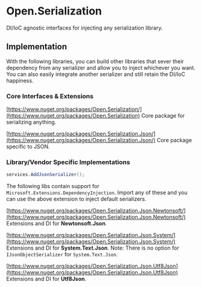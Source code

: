 # Open.Serialization
DI/IoC agnostic interfaces for injecting any serialization library.

## Implementation

With the following libraries, you can build other libraries that sever their dependency from any serializer and allow you to inject whichever you want.  You can also easily integrate another serializer and still retain the DI/IoC happiness.

### Core Interfaces & Extensions

[https://www.nuget.org/packages/Open.Serialization/](https://www.nuget.org/packages/Open.Serialization) Core package for serializing anything.

[https://www.nuget.org/packages/Open.Serialization.Json/](https://www.nuget.org/packages/Open.Serialization.Json/) Core package specific to JSON.

### Library/Vendor Specific Implementations

```cs
services.AddJsonSerializer();
```

The following libs contain support for `Microsoft.Extensions.DependencyInjection`.  Import any of these and you can use the above extension to inject default serializers.

[https://www.nuget.org/packages/Open.Serialization.Json.Newtonsoft/](https://www.nuget.org/packages/Open.Serialization.Json.Newtonsoft/) Extensions and DI for **Newtonsoft.Json**.

[https://www.nuget.org/packages/Open.Serialization.Json.System/](https://www.nuget.org/packages/Open.Serialization.Json.System/) Extensions and DI for **System.Text.Json**.  Note: There is no option for `IJsonObjectSerializer` for `System.Text.Json`.

[https://www.nuget.org/packages/Open.Serialization.Json.Utf8Json](https://www.nuget.org/packages/Open.Serialization.Json.Utf8Json) Extensions and DI for **Utf8Json**.



